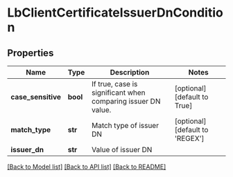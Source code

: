 # LbClientCertificateIssuerDnCondition

## Properties
Name | Type | Description | Notes
------------ | ------------- | ------------- | -------------
**case_sensitive** | **bool** | If true, case is significant when comparing issuer DN value.  | [optional] [default to True]
**match_type** | **str** | Match type of issuer DN | [optional] [default to 'REGEX']
**issuer_dn** | **str** | Value of issuer DN | 

[[Back to Model list]](../README.md#documentation-for-models) [[Back to API list]](../README.md#documentation-for-api-endpoints) [[Back to README]](../README.md)

